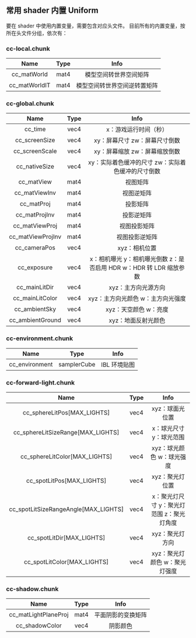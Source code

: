 ## 常用 shader 内置 Uniform

要在 shader 中使用内置变量，需要包含对应头文件。
目前所有的内置变量，按所在头文件分组，依次有：

### cc-local.chunk

| Name | Type | Info |
| :--: | :--: | :--: |
| cc_matWorld | mat4 | 模型空间转世界空间矩阵 |
| cc_matWorldIT | mat4 | 模型空间转世界空间逆转置矩阵 |

### cc-global.chunk

| Name | Type | Info |
| :--: | :--: | :--: |
| cc_time | vec4 | x：游戏运行时间（秒）|
| cc_screenSize | vec4 | xy：屏幕尺寸 zw：屏幕尺寸倒数 |
| cc_screenScale | vec4 | xy：屏幕缩放 zw：屏幕缩放倒数 |
| cc_nativeSize | vec4 | xy：实际着色缓冲的尺寸 zw：实际着色缓冲的尺寸倒数 |
| cc_matView | mat4 | 视图矩阵 |
| cc_matViewInv | mat4 | 视图逆矩阵 |
| cc_matProj | mat4 | 投影矩阵 |
| cc_matProjInv  | mat4 | 投影逆矩阵 |
| cc_matViewProj | mat4 | 视图投影矩阵 |
| cc_matViewProjInv | mat4 | 视图投影逆矩阵 |
| cc_cameraPos | vec4 | xyz：相机位置 |
| cc_exposure | vec4 | x：相机曝光 y：相机曝光倒数 z：是否启用 HDR w：HDR 转 LDR 缩放参数 |
| cc_mainLitDir | vec4 | xyz：主方向光源方向 |
| cc_mainLitColor | vec4 | xyz：主方向光颜色 w：主方向光强度 |
| cc_ambientSky | vec4 | xyz：天空颜色 w：亮度 |
| cc_ambientGround | vec4 | xyz：地面反射光颜色 |

### cc-environment.chunk

| Name | Type | Info |
| :--: | :--: | :--: |
| cc_environment | samplerCube | IBL 环境贴图 |

### cc-forward-light.chunk

| Name | Type | Info |
| :--: | :--: | :--: |
| cc_sphereLitPos[MAX_LIGHTS] | vec4 | xyz：球面光位置 |
| cc_sphereLitSizeRange[MAX_LIGHTS] | vec4 | x：球光尺寸 y：球光范围 |
| cc_sphereLitColor[MAX_LIGHTS] | vec4 | xyz：球光颜色 w：球光强度 |
| cc_spotLitPos[MAX_LIGHTS] | vec4 | xyz：聚光灯位置 |
| cc_spotLitSizeRangeAngle[MAX_LIGHTS] | vec4 | x：聚光灯尺寸 y：聚光灯范围 z：聚光灯角度 |
| cc_spotLitDir[MAX_LIGHTS] | vec4 | xyz：聚光灯方向 |
| cc_spotLitColor[MAX_LIGHTS] | vec4 | xyz：聚光灯颜色 w：聚光灯强度 |

### cc-shadow.chunk

| Name | Type | Info |
| :--: | :--: | :--: |
| cc_matLightPlaneProj | mat4 | 平面阴影的变换矩阵 |
| cc_shadowColor | vec4 | 阴影颜色 |
